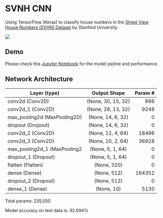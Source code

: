 # SVNH CNN

Using TensorFlow (Keras) to classify house numbers in the [Street View House Numbers (SVHN) Dataset](http://ufldl.stanford.edu/housenumbers/) by Stanford University.

![](http://ufldl.stanford.edu/housenumbers/examples_new.png)

## Demo
Please check this [Jupyter Notebook](https://nbviewer.jupyter.org/github/dyckia/SVHN-CNN/blob/master/SVHN.ipynb) for the model pipline and performance.

## Network Architecture 

| Layer (type)        | Output Shape           | Param #  |
| ------------- |:-------------:| -----:|
| conv2d (Conv2D)      | (None, 30, 15, 32) | 896 |
| conv2d_1 (Conv2D)       | (None, 28, 13, 32) | 9248 |
| max_pooling2d (MaxPooling2D)      |  (None, 14, 6, 32) | 0 |
| dropout (Dropout)      | (None, 14, 6, 32) | 0 |
| conv2d_2 (Conv2D)      | (None, 12, 4, 64) | 18496 |
| conv2d_3 (Conv2D)      | (None, 10, 2, 64) | 36928 |
| max_pooling2d_1 (MaxPooling2      | (None, 5, 1, 64) | 0 |
| dropout_1 (Dropout)      | (None, 5, 1, 64) | 0 |
| flatten (Flatten)      | (None, 320) | 0 |
| dense (Dense)      | (None, 512) | 164352 |
| dropout_2 (Dropout)      | (None, 512) | 0 |
| dense_1 (Dense)      | (None, 10) | 5130 |

Total params: 235,050

Model accuracy on test data is: 92.694%
